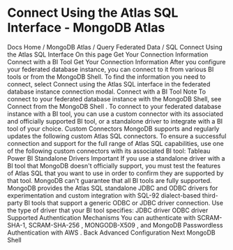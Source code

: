 # Connect Using the Atlas SQL Interface - MongoDB Atlas


Docs Home / MongoDB Atlas / Query Federated Data / SQL Connect Using the Atlas SQL Interface On this page Get Your Connection Information Connect with a BI Tool Get Your Connection Information After you configure your federated database instance, you can connect to it from various BI tools or from the MongoDB Shell. To find the information you need to connect, select Connect using the Atlas SQL interface in the
federated database instance connection modal. Connect with a BI Tool Note To connect to your federated database instance with the MongoDB Shell,
see Connect from the MongoDB Shell . To connect to your federated database instance with a BI tool, you can use a custom connector with
its associated and officially supported BI tool, or a standalone driver to
integrate with a BI tool of your choice. Custom Connectors MongoDB supports and regularly updates the following custom Atlas SQL
connectors. To ensure a successful connection and support for the
full range of Atlas SQL capabilities, use one of the following custom connectors
with its associated BI tool: Tableau Power BI Standalone Drivers Important If you use a standalone driver with a BI tool that MongoDB doesn't officially
support, you must test the features of Atlas SQL that you want to use in order
to confirm they are supported by that tool. MongoDB can't guarantee that all BI tools are fully supported. MongoDB provides the Atlas SQL standalone JDBC and ODBC drivers for
experimentation and custom integration with SQL-92 dialect-based
third-party BI tools that support a generic ODBC or JDBC driver connection.
Use the type of driver that your BI tool specifies: JDBC driver ODBC driver Supported Authentication Mechanisms You can authenticate with SCRAM-SHA-1, SCRAM-SHA-256 , MONGODB-X509 , and MongoDB Passwordless Authentication with AWS . Back Advanced Configuration Next MongoDB Shell
